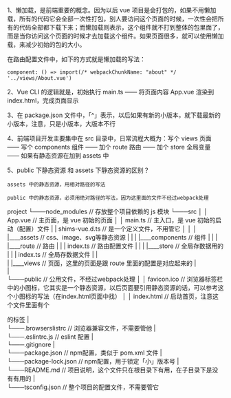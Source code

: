 1、懒加载，是前端重要的概念。因为以后 vue 项目是会打包的，如果不用懒加载，所有的代码它会全部一次性打包，别人要访问这个页面的时候，一次性会把所有的代码全部都下载下来；而懒加载则表示，这个组件就不打到整体的包里面了，而是当你访问这个页面的时候才去加载这个组件。如果页面很多，就可以使用懒加载，来减少初始的包的大小。

在路由配置文件中，如下的方式就是懒加载的写法：

    component: () => import(/* webpackChunkName: "about" */ '../views/About.vue')
    
2、Vue CLI 的逻辑就是，初始执行 main.ts —— 将页面内容 App.vue 渲染到 index.html，完成页面显示

3、在 package.json 文件中，「^」表示，以后如果有新的小版本，就下载最新的小版本，注意，只是小版本，大版本不行

4、前端项目开发主要集中在 src 目录中，日常流程大概为：写个 views 页面 —— 写个 components 组件 —— 加个 route 路由 —— 加个 store 全局变量 —— 如果有静态资源在加到 assets 中

5、public 下静态资源 和 assets 下静态资源的区别？

    assets 中的静态资源，用相对路径的写法
    
    public 中的静态资源，必须用绝对路径的写法，因为这里面的文件不经过webpack处理


project
└───node_modules   // 存放整个项目依赖的 js 模块
└───src
│   │   App.vue    // 主页面，是 vue 初始的页面
│   │   main.ts    // 主入口，是 vue 初始的启动（配置）文件
|   |   shims-vue.d.ts // 是一个定义文件，不用管它
│   │
│   |____assets    // css、image、svg等静态资源
|   |
|   |____components    // 组件
|   |
|   |____route   // 路由
|   |   | index.ts       // 路由配置文件
|   |
|   |____store    // 全局存数据用的
|   |   | index.ts   // 全局存数据文件
|   |                                               
|   |____views     // 页面，这里的页面是跟 route 里面的配置是对应起来的
|        
|     
└───public          // 公用文件，不经过webpack处理
│   │   favicon.ico // 浏览器标签栏中的小图标，它其实是一个静态资源，以后页面要引用静态资源的话，可以参考这个小图标的写法（在index.html页面中找）
│   │   index.html  // 启动首页，注意这个文件里面有个<div id="app"></div>的标签
|   
└───.browserslistrc // 浏览器兼容文件，不需要管他
|   
└───.eslintrc.js    // eslint 配置
|   
└───.gitignore
|   
└───package.json    // npm配置，类似于 pom.xml 文件
|   
└───package-lock.json    // npm配置，用于锁定「小」版本号
|   
└───README.md       // 项目说明，这个文件只在根目录下有用，在子目录下是没有有用的
|    
└───tsconfig.json // 整个项目的配置文件，不需要管它
